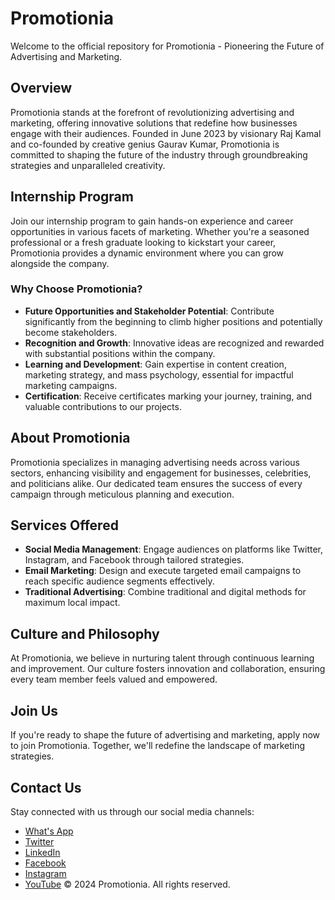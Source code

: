 # Promotionia

Welcome to the official repository for Promotionia - Pioneering the Future of Advertising and Marketing.

## Overview

Promotionia stands at the forefront of revolutionizing advertising and marketing, offering innovative solutions that redefine how businesses engage with their audiences. Founded in June 2023 by visionary Raj Kamal and co-founded by creative genius Gaurav Kumar, Promotionia is committed to shaping the future of the industry through groundbreaking strategies and unparalleled creativity.

## Internship Program

Join our internship program to gain hands-on experience and career opportunities in various facets of marketing. Whether you're a seasoned professional or a fresh graduate looking to kickstart your career, Promotionia provides a dynamic environment where you can grow alongside the company.

### Why Choose Promotionia?

- **Future Opportunities and Stakeholder Potential**: Contribute significantly from the beginning to climb higher positions and potentially become stakeholders.
- **Recognition and Growth**: Innovative ideas are recognized and rewarded with substantial positions within the company.
- **Learning and Development**: Gain expertise in content creation, marketing strategy, and mass psychology, essential for impactful marketing campaigns.
- **Certification**: Receive certificates marking your journey, training, and valuable contributions to our projects.

## About Promotionia

Promotionia specializes in managing advertising needs across various sectors, enhancing visibility and engagement for businesses, celebrities, and politicians alike. Our dedicated team ensures the success of every campaign through meticulous planning and execution.

## Services Offered

- **Social Media Management**: Engage audiences on platforms like Twitter, Instagram, and Facebook through tailored strategies.
- **Email Marketing**: Design and execute targeted email campaigns to reach specific audience segments effectively.
- **Traditional Advertising**: Combine traditional and digital methods for maximum local impact.

## Culture and Philosophy

At Promotionia, we believe in nurturing talent through continuous learning and improvement. Our culture fosters innovation and collaboration, ensuring every team member feels valued and empowered.

## Join Us

If you're ready to shape the future of advertising and marketing, apply now to join Promotionia. Together, we'll redefine the landscape of marketing strategies.

## Contact Us
Stay connected with us through our social media channels:
- [What's App](https://wa.me/9431878244)
- [Twitter](https://www.x.com/promotionia)
- [LinkedIn](https://www.linkedin.com/company/promotionia.com/)
- [Facebook](https://www.facebook.com/promotionia)
- [Instagram](https://www.instagram.com/promotionia/)
- [YouTube](https://www.youtube.com/@promotionia)
© 2024 Promotionia. All rights reserved.
